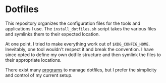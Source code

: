 # Dotfiles

This repository organizes the configuration files for the tools and applications I use. The `install_dotfiles.sh` script takes the various files and symlinks them to their expected location.

At one point, I tried to make everything work out of `$XDG_CONFIG_HOME`. Inevitably, one tool wouldn't respect it and break the convention. I have since opted to define my own dotfile structure and then symlink the files to their appropriate locations.

There exist many [programs](https://wiki.archlinux.org/title/Dotfiles#Tools) to manage dotfiles, but I prefer the simplicity and control of my current setup.
